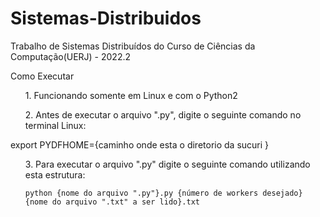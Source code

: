 # Sistemas-Distribuidos

Trabalho de Sistemas Distribuídos do Curso de Ciências da Computação(UERJ) - 2022.2

Como Executar

<ol>
    1. Funcionando somente em Linux e com o Python2</li>
</ol>
<ol>
    2. Antes de executar o arquivo ".py", digite o seguinte comando no terminal Linux:
</ol>
    export PYDFHOME={caminho onde esta o diretorio da sucuri }
<ol>
    3. Para executar o arquivo ".py" digite o seguinte comando utilizando esta estrutura:
    
    python {nome do arquivo ".py"}.py {número de workers desejado} {nome do arquivo ".txt" a ser lido}.txt
</ol>
